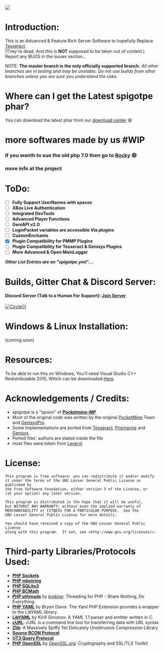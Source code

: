 <img src="https://github.com/caspervanneck/spigotpe/blob/master/spigotpe.png">
 
# Introduction:
This is an Advanced & Feature Rich Server Software to hopefully Replace [Tesseract](https://www.github.com/TesseractTeam/Tesseract).  
(They're dead. And this is **NOT** supposed to be taken out of context.)  
Report any BUGS in the issues section...

NOTE: **The master branch is the only officially supported branch.**
_All other branches are in testing and may be unstable. Do not use builds from other branches unless you are sure you understand the risks._

# Where can I get the Latest spigotpe phar?
You can download the latest phar from our [download center](https://circleci.com/gh/SpigotPE-Team) :smile:

# more softwares made by us #WIP
### if you wanth to sue the old php 7.0 then go to  [Rocky](https://github.com/SpigotPE-Team/Rocky) :smile:
### more info at the project

# ToDo:
- [ ] **Fully Support UserNames with spaces**
- [ ] **XBox Live Authentication**
- [ ] **Integrated DevTools**
- [ ] **Advanced Player Functions**
- [ ] **GeniAPI v2.0**
- [ ]  **LoginPacket variables are accessible Via plugins**
- [ ] **CustomEnchants**
- [X] **Plugin Compatibility for PMMP Plugins**
- [ ] **Plugin Compatibility for Tesseract & Genisys Plugins**
- [ ] **More Advanced & Open MainLogger**

***Other List Entries are on "spigotpe.yml"....***

# Builds, Gitter Chat & Discord Server:
#### Discord Server (Talk to a Human For Support): [Join Server](https://discord.gg/GYCnkM2)
[![CircleCI](https://circleci.com/gh/SpigotPE-Team/SpigotPE.svg?style=svg)](https://circleci.com/gh/SpigotPE-Team/SpigotPE)

# Windows & Linux Installation:
(coming soon)

# Resources:
To be able to run this on Windows, You'll need Visual Studio C++ Redistributable 2015,
Which can be downloaded [Here](https://www.microsoft.com/en-us/download/details.aspx?id=48145).

# Acknowledgements / Credits:
- spigotpe is a "spoon" of **[Pocketmine-MP](http://github.com/pmmp/PocketMine-MP/)**
- Most of the original code was written by the original [PocketMine](https://github.com/PocketMine) Team and [GenisysPro](https://github.com/GenisysPro).
- Some Implementations are ported from [Tesseract](https://www.github.com/TesseractTeam/Tesseract), [Prismarine](https://github.com/PrismarineMC/Prismarine) and [Genisys](https://www.github.com/ITXTech/Genisys)
- Ported files' authors are stated inside the file
- most files were token from [Leveryl](https://github.com/LeverylTeam/Leveryl)

# License:
```
This program is free software: you can redistribute it and/or modify
it under the terms of the GNU Lesser General Public License as published by
the Free Software Foundation, either version 3 of the License, or
(at your option) any later version.

This program is distributed in the hope that it will be useful,
but WITHOUT ANY WARRANTY; without even the implied warranty of
MERCHANTABILITY or FITNESS FOR A PARTICULAR PURPOSE.  See the
GNU Lesser General Public License for more details.

You should have received a copy of the GNU Lesser General Public License
along with this program.  If not, see <http://www.gnu.org/licenses/>.
```
# Third-party Libraries/Protocols Used:
* __[PHP Sockets](http://php.net/manual/en/book.sockets.php)__
* __[PHP mbstring](http://php.net/manual/en/book.mbstring.php)__
* __[PHP SQLite3](http://php.net/manual/en/book.sqlite3.php)__
* __[PHP BCMath](http://php.net/manual/en/book.bc.php)__
* __[PHP pthreads](http://pthreads.org/)__ by _[krakjoe](https://github.com/krakjoe)_: Threading for PHP - Share Nothing, Do Everything.
* __[PHP YAML](https://code.google.com/p/php-yaml/)__ by _Bryan Davis_: The Yaml PHP Extension provides a wrapper to the LibYAML library.
* __[LibYAML](http://pyyaml.org/wiki/LibYAML)__ by _Kirill Simonov_: A YAML 1.1 parser and emitter written in C.
* __[cURL](http://curl.haxx.se/)__: cURL is a command line tool for transferring data with URL syntax
* __[Zlib](http://www.zlib.net/)__: A Massively Spiffy Yet Delicately Unobtrusive Compression Library
* __[Source RCON Protocol](https://developer.valvesoftware.com/wiki/Source_RCON_Protocol)__
* __[UT3 Query Protocol](http://wiki.unrealadmin.org/UT3_query_protocol)__
* __[PHP OpenSSL](http://php.net/manual/en/book.openssl.php)__ by _[OpenSSL.org](https://www.openssl.org/)_: Cryptography and SSL/TLS Toolkit
